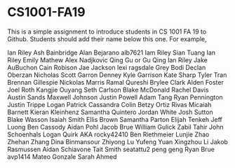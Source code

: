 # CS1001-FA19
This is a simple assignment to introduce students in CS 1001 FA 19 to Github.
Students should add their name below this one. For example,

Ian Riley 
Ash Bainbridge
Alan Bejarano
alb7621
Iam Riley
Sian Tuang
Ian Riley 
Emily Mathew 
Alex Nadjkovic
Qing Gu or Gu Qing
Ian Riley
Jake AuBuchon
Cain Robison
Jae Jackson
lexi ragsdale
Grey Bodi
Declan Oberzan
Nicholas Scott
Garron Denney
Kyle Garrison
Kate Sharp
Tyler Tran
Brennan Gillespie
Nickolas Marris
Ramal Qureshi
Brylee Clark
Alden Foster
Joel Roth
Kangjie Ouyang
Seth Carlson
Blake McDonald
Rachel Davis
Austin Sands
Maxwell Johnson
Justin Powell
Adam Tang
Ryan Pennington
Justin Trippe
Logan Patrick
Cassandra Colin
Betzy Ortiz Rivas
Micaiah Barnett
Kieran Kleinhenz
Samantha Quintero
Jordan White
Josh Sutton
Blake Wasson
Isaiah Smith
Ellis Brown
Samantha Parton
Elijah Tenkeh
Jeff Luong
Ben Cassody
Aidan Pohl
Jacob Brue
William Gulick
Zabil Tahir
John Schoenhals
Logan Quirk AKA rocky42410
Ben Riethmeier
Lunjie Zhao
Zhehan Zhang
Dina Binmansour
Zhiyong Lu
Yufeng Yuan
Xingzhou Li
Jakob Rasmussen
Aidan Schiavone
Tait Smith
seatattu2
peng geng
Ryan Brue
avp1414
Mateo Gonzale
Sarah Ahmed
